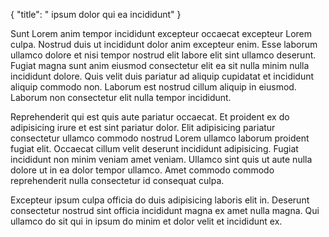 {
  "title": " ipsum dolor qui ea incididunt"
}

Sunt Lorem anim tempor incididunt excepteur occaecat excepteur Lorem culpa. Nostrud duis ut incididunt dolor anim excepteur enim. Esse laborum ullamco dolore et nisi tempor nostrud elit labore elit sint ullamco deserunt. Fugiat magna sunt anim eiusmod consectetur elit ea sit nulla minim nulla incididunt dolore. Quis velit duis pariatur ad aliquip cupidatat et incididunt aliquip commodo non. Laborum est nostrud cillum aliquip in eiusmod. Laborum non consectetur elit nulla tempor incididunt.

Reprehenderit qui est quis aute pariatur occaecat. Et proident ex do adipisicing irure et est sint pariatur dolor. Elit adipisicing pariatur consectetur ullamco commodo nostrud Lorem ullamco laborum proident fugiat elit. Occaecat cillum velit deserunt incididunt adipisicing. Fugiat incididunt non minim veniam amet veniam. Ullamco sint quis ut aute nulla dolore ut in ea dolor tempor ullamco. Amet commodo commodo reprehenderit nulla consectetur id consequat culpa.

Excepteur ipsum culpa officia do duis adipisicing laboris elit in. Deserunt consectetur nostrud sint officia incididunt magna ex amet nulla magna. Qui ullamco do sit qui in ipsum do minim et dolor velit et incididunt ex.